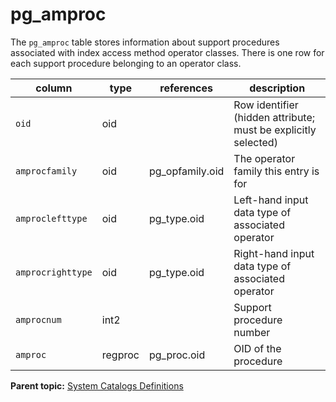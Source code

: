 # pg_amproc 

The `pg_amproc` table stores information about support procedures associated with index access method operator classes. There is one row for each support procedure belonging to an operator class.

|column|type|references|description|
|------|----|----------|-----------|
|`oid`|oid| |Row identifier \(hidden attribute; must be explicitly selected\)|
|`amprocfamily`|oid|pg\_opfamily.oid|The operator family this entry is for|
|`amproclefttype`|oid|pg\_type.oid|Left-hand input data type of associated operator|
|`amprocrighttype`|oid|pg\_type.oid|Right-hand input data type of associated operator|
|`amprocnum`|int2| |Support procedure number|
|`amproc`|regproc|pg\_proc.oid|OID of the procedure|

**Parent topic:** [System Catalogs Definitions](../system_catalogs/catalog_ref-html.html)

